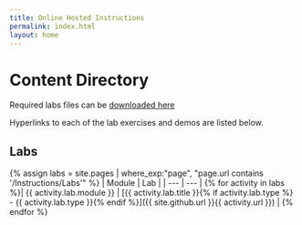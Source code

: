 ```yaml
---
title: Online Hosted Instructions
permalink: index.html
layout: home
---
```


# Content Directory

Required labs files can be [downloaded here](https://github.com/MicrosoftLearning/SC-300-Identity-and-Access-Administrator/archive/master.zip)

Hyperlinks to each of the lab exercises and demos are listed below.

## Labs

{% assign labs = site.pages | where_exp:"page", "page.url contains '/Instructions/Labs'" %}
| Module | Lab |
| --- | --- | 
{% for activity in labs  %}| {{ activity.lab.module }} | [{{ activity.lab.title }}{% if activity.lab.type %} - {{ activity.lab.type }}{% endif %}]({{ site.github.url }}{{ activity.url }}) |
{% endfor %}
